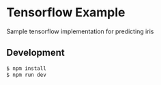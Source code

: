 # Tensorflow Example
Sample tensorflow implementation for predicting iris

## Development

```bash
$ npm install
$ npm run dev
```
